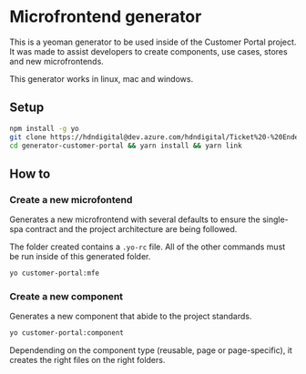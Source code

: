 # Microfrontend generator

This is a yeoman generator to be used inside of the Customer Portal project. It was made to assist developers to create components, use cases, stores and new microfrontends.

This generator works in linux, mac and windows.

## Setup

```bash
npm install -g yo
git clone https://hdndigital@dev.azure.com/hdndigital/Ticket%20-%20Endered/_git/customer-portal-generator
cd generator-customer-portal && yarn install && yarn link
```

## How to

### Create a new microfontend

Generates a new microfrontend with several defaults to ensure the single-spa contract and the project architecture are being followed.

The folder created contains a `.yo-rc` file. All of the other commands must be run inside of this generated folder.

```bash
yo customer-portal:mfe
```

### Create a new component

Generates a new component that abide to the project standards.

```bash
yo customer-portal:component
```

Dependending on the component type (reusable, page or page-specific), it creates the right files on the right folders.
